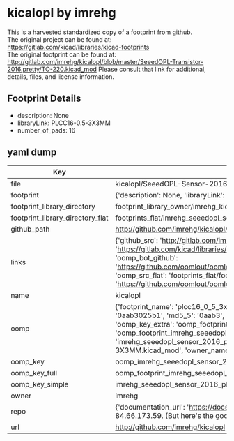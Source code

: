 # kicalopl by imrehg  
This is a harvested standardized copy of a footprint from github.  
The original project can be found at:  
https://gitlab.com/kicad/libraries/kicad-footprints  
The original footprint can be found at:
http://gitlab.com/imrehg/kicalopl/blob/master/SeeedOPL-Transistor-2016.pretty/TO-220.kicad_mod
Please consult that link for additional, details, files, and license information.  
## Footprint Details
* description: None  
* libraryLink: PLCC16-0.5-3X3MM  
* number_of_pads: 16  
## yaml dump  
| Key | Value |  
| --- | --- |  
| file | kicalopl/SeeedOPL-Sensor-2016.pretty/PLCC16-0.5-3X3MM.kicad_mod |  
| footprint | {'description': None, 'libraryLink': 'PLCC16-0.5-3X3MM', 'number_of_pads': 16} |  
| footprint_library_directory | footprint_library_owner/imrehg_kicalopl |  
| footprint_library_directory_flat | footprints_flat/imrehg_seeedopl_sensor_2016_plcc16_0_5_3x3mm/working |  
| github_path | http://github.com/imrehg/kicalopl/blob/master/SeeedOPL-Sensor-2016.pretty/PLCC16-0.5-3X3MM.kicad_mod |  
| links | {'github_src': 'http://gitlab.com/imrehg/kicalopl/blob/master/SeeedOPL-Transistor-2016.pretty/TO-220.kicad_mod', 'github_src_repo': 'https://gitlab.com/kicad/libraries/kicad-footprints', 'oomp_bot': 'footprints/imrehg_seeedopl_sensor_2016_plcc16_0_5_3x3mm/working', 'oomp_bot_github': 'https://github.com/oomlout/oomlout_oomp_footprint_bot/tree/main/footprints/imrehg_seeedopl_sensor_2016_plcc16_0_5_3x3mm/working', 'oomp_src_flat': 'footprints_flat/footprints_flat/imrehg_seeedopl_sensor_2016_plcc16_0_5_3x3mm/working', 'oomp_src_flat_github': 'https://github.com/oomlout/oomlout_oomp_footprint_src/tree/main/footprints_flat/imrehg_seeedopl_sensor_2016_plcc16_0_5_3x3mm/working'} |  
| name | kicalopl |  
| oomp | {'footprint_name': 'plcc16_0_5_3x3mm', 'library_name': 'seeedopl_sensor_2016', 'md5': '0aab3025b1ca67f4cc11e4345cf4db02', 'md5_10': '0aab3025b1', 'md5_5': '0aab3', 'md5_6': '0aab30', 'oomp_key': 'oomp_imrehg_seeedopl_sensor_2016_plcc16_0_5_3x3mm', 'oomp_key_extra': 'oomp_footprint_imrehg_seeedopl_sensor_2016_plcc16_0_5_3x3mm', 'oomp_key_full': 'oomp_footprint_imrehg_seeedopl_sensor_2016_plcc16_0_5_3x3mm_0aab30', 'oomp_key_simple': 'imrehg_seeedopl_sensor_2016_plcc16_0_5_3x3mm', 'original_filename': 'kicalopl/SeeedOPL-Sensor-2016.pretty/PLCC16-0.5-3X3MM.kicad_mod', 'owner_name': 'imrehg'} |  
| oomp_key | oomp_imrehg_seeedopl_sensor_2016_plcc16_0_5_3x3mm |  
| oomp_key_full | oomp_footprint_imrehg_seeedopl_sensor_2016_plcc16_0_5_3x3mm |  
| oomp_key_simple | imrehg_seeedopl_sensor_2016_plcc16_0_5_3x3mm |  
| owner | imrehg |  
| repo | {'documentation_url': 'https://docs.github.com/rest/overview/resources-in-the-rest-api#rate-limiting', 'message': "API rate limit exceeded for 84.66.173.59. (But here's the good news: Authenticated requests get a higher rate limit. Check out the documentation for more details.)"} |  
| url | http://github.com/imrehg/kicalopl |  

